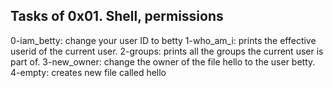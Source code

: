 ## Tasks of 0x01. Shell, permissions
0-iam_betty: change your user ID to betty
1-who_am_i: prints the effective userid of the current user.
2-groups: prints all the groups the current user is part of.
3-new_owner: change the owner of the file hello to the user betty.
4-empty: creates new file called hello